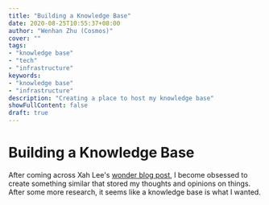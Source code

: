 ```yaml
---
title: "Building a Knowledge Base"
date: 2020-08-25T10:55:37+08:00
author: "Wenhan Zhu (Cosmos)"
cover: ""
tags: 
- "knowledge base"
- "tech"
- "infrastructure"
keywords:
- "knowledge base"
- "infrastructure"
description: "Creating a place to host my knowledge base"
showFullContent: false
draft: true
---
```


# Building a Knowledge Base

After coming across Xah Lee's [wonder blog post](http://xahlee.info/), I become
obsessed to create something similar that stored my thoughts and opinions on
things. After some more research, it seems like a knowledge base is what I
wanted.
